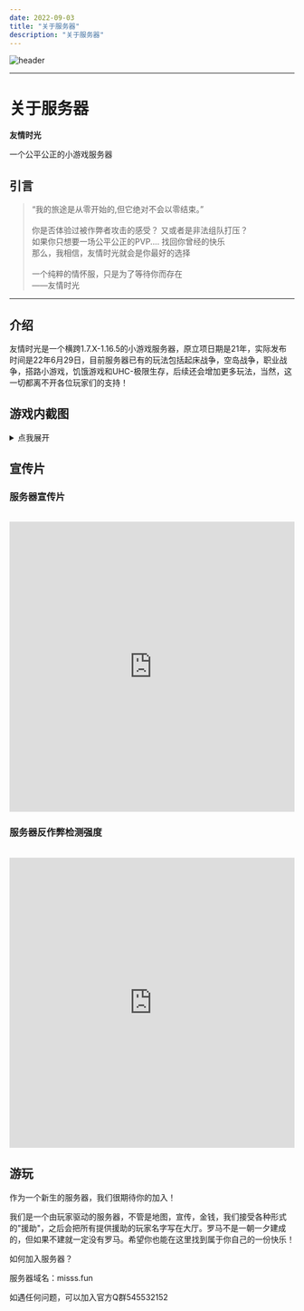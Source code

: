 ```yaml
---
date: 2022-09-03
title: "关于服务器"
description: "关于服务器"
---
```


![header](/images/header.png)

---

# 关于服务器

**友情时光**

一个公平公正的小游戏服务器

## 引言

> “我的旅途是从零开始的,但它绝对不会以零结束。”
> <br>
> <br>
> 你是否体验过被作弊者攻击的感受？ 又或者是非法组队打压？
> <br>
> 如果你只想要一场公平公正的PVP.... 找回你曾经的快乐
> <br>
> 那么，我相信，友情时光就会是你最好的选择
> <br>
> <br>
> 一个纯粹的情怀服，只是为了等待你而存在
> <br>
> ——友情时光

---

## 介绍

友情时光是一个横跨1.7.X-1.16.5的小游戏服务器，原立项日期是21年，实际发布时间是22年6月29日，目前服务器已有的玩法包括起床战争，空岛战争，职业战争，搭路小游戏，饥饿游戏和UHC-极限生存，后续还会增加更多玩法，当然，这一切都离不开各位玩家们的支持！

## 游戏内截图

<details><summary>点我展开</summary>

![](/images/in-game-screenshot/vFsLvV.png)

![](/images/in-game-screenshot/vFsXuT.png)

![](/images/in-game-screenshot/vFsjDU.png)

![](/images/in-game-screenshot/vFsqg0.png)

![](/images/in-game-screenshot/vFsvbF.png)

![](/images/in-game-screenshot/vFySUJ.png)

![](/images/in-game-screenshot/vFyCCR.png)

![](/images/in-game-screenshot/vFszE4.png)

![](/images/in-game-screenshot/vFy3Kf.png)

![](/images/in-game-screenshot/vFy8r8.png)

![](/images/in-game-screenshot/vFyAKK.png)

![](/images/in-game-screenshot/vFyEDO.png)

![](/images/in-game-screenshot/vFyeVe.png)

![](/images/in-game-screenshot/vFyFv6.png)

![](/images/in-game-screenshot/vFyigx.png)

![](/images/in-game-screenshot/vFymUH.png)

![](/images/in-game-screenshot/vFyp59.png)

![](/images/in-game-screenshot/vFyP81.png)

![](/images/in-game-screenshot/vFyQ2t.png)

![](/images/in-game-screenshot/vFyVbD.png)

![](/images/in-game-screenshot/vFyYVg.png)

![](/images/in-game-screenshot/vFyGqS.png)

![](/images/in-game-screenshot/vFyrrT.png)

![](/images/in-game-screenshot/vFyw2q.png)

![](/images/in-game-screenshot/vFyaPs.png)

![](/images/in-game-screenshot/vFy0x0.png)

![](/images/in-game-screenshot/vFyN5j.png)

![](/images/in-game-screenshot/vFydGn.png)

</details>

## 宣传片

### 服务器宣传片

<br>

<iframe src="https://player.bilibili.com/player.html?aid=598919750&bvid=BV13B4y1C7HL&cid=789316991&page=1"
    scrolling="no" border="0" frameborder="no" framespacing="0" allowfullscreen="true" name="服务器宣传片" seamless width="100%" height="512">
</iframe>

<br>

### 服务器反作弊检测强度

<br>

<iframe src="https://player.bilibili.com/player.html?aid=601231029&bvid=BV1FB4y1h7Sm&cid=784937567&page=1"
    scrolling="no" border="0" frameborder="no" framespacing="0" allowfullscreen="true" name="服务器反作弊检测强度"  seamless width="100%" height="512">
</iframe>

## 游玩

作为一个新生的服务器，我们很期待你的加入！

我们是一个由玩家驱动的服务器，不管是地图，宣传，金钱，我们接受各种形式的"援助"，之后会把所有提供援助的玩家名字写在大厅。罗马不是一朝一夕建成的，但如果不建就一定没有罗马。希望你也能在这里找到属于你自己的一份快乐！

如何加入服务器？

服务器域名：misss.fun

如遇任何问题，可以加入官方Q群545532152
